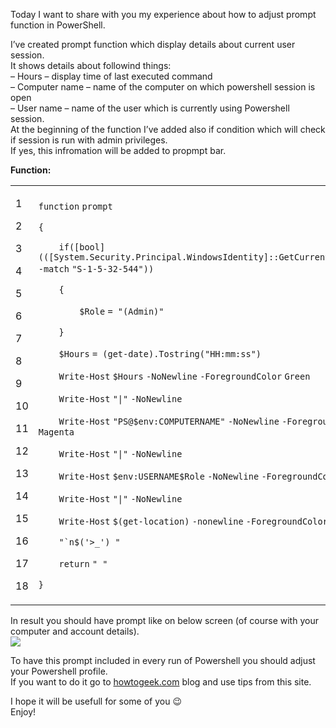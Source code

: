 Today I want to share with you my experience about how to adjust prompt function in PowerShell.

I’ve created prompt function which display details about current user session.  
It shows details about followind things:  
– Hours – display time of last executed command  
– Computer name – name of the computer on which powershell session is open  
– User name – name of the user which is currently using Powershell session.  
At the beginning of the function I’ve added also if condition which will check if session is run with admin privileges.  
If yes, this infromation will be added to propmpt bar.

**Function:**

<table><tbody><tr><td><p>1</p><p>2</p><p>3</p><p>4</p><p>5</p><p>6</p><p>7</p><p>8</p><p>9</p><p>10</p><p>11</p><p>12</p><p>13</p><p>14</p><p>15</p><p>16</p><p>17</p><p>18</p></td><td><div><p><code>function</code> <code>prompt</code></p><p><code>{</code></p><p><code>&nbsp;&nbsp;&nbsp;&nbsp;</code><code>if</code><code>(</code><code>[bool]</code><code>((</code><code>[System.Security.Principal.WindowsIdentity]</code><code>::GetCurrent()).groups </code><code>-match</code> <code>"S-1-5-32-544"</code><code>))</code></p><p><code>&nbsp;&nbsp;&nbsp;&nbsp;</code><code>{</code></p><p><code>&nbsp;&nbsp;&nbsp;&nbsp;&nbsp;&nbsp;&nbsp;&nbsp;</code><code>$Role</code> <code>= </code><code>"(Admin)"</code></p><p><code>&nbsp;&nbsp;&nbsp;&nbsp;</code><code>}</code></p><p><code>&nbsp;&nbsp;&nbsp;&nbsp;</code><code>$Hours</code> <code>= (</code><code>get-date</code><code>).Tostring(</code><code>"HH:mm:ss"</code><code>)</code></p><p><code>&nbsp;&nbsp;&nbsp;&nbsp;</code><code>Write-Host</code> <code>$Hours</code> <code>-NoNewline</code> <code>-ForegroundColor</code> <code>Green</code></p><p><code>&nbsp;&nbsp;&nbsp;&nbsp;</code><code>Write-Host</code> <code>"|"</code> <code>-NoNewline</code></p><p><code>&nbsp;&nbsp;&nbsp;&nbsp;</code><code>Write-Host</code> <code>"PS@$env:COMPUTERNAME"</code> <code>-NoNewline</code> <code>-ForegroundColor</code> <code>Magenta</code></p><p><code>&nbsp;&nbsp;&nbsp;&nbsp;</code><code>Write-Host</code> <code>"|"</code> <code>-NoNewline</code></p><p><code>&nbsp;&nbsp;&nbsp;&nbsp;</code><code>Write-Host</code> <code>$env:USERNAME</code><code>$Role</code> <code>-NoNewline</code> <code>-ForegroundColor</code> <code>Gray</code></p><p><code>&nbsp;&nbsp;&nbsp;&nbsp;</code><code>Write-Host</code> <code>"|"</code> <code>-NoNewline</code></p><p><code>&nbsp;&nbsp;&nbsp;&nbsp;</code><code>Write-Host</code> <code>$(</code><code>get-location</code><code>)</code> <code>-nonewline</code> <code>-ForegroundColor</code> <code>Cyan</code></p><p><code>&nbsp;&nbsp;&nbsp;&nbsp;</code><code>"`n$('&gt;_') "</code></p><p><code>&nbsp;&nbsp;&nbsp;&nbsp;</code><code>return</code> <code>" "</code></p><p><code>}</code></p></div></td></tr></tbody></table>

In result you should have prompt like on below screen (of course with your computer and account details).  
[![](Adjust%20prompt%20function%20in%20PowerShell%20-%20Powershellbros.com/Prompt_function.png)](https://i1.wp.com/www.powershellbros.com/wp-content/uploads/2017/05/Prompt_function.png)

To have this prompt included in every run of Powershell you should adjust your Powershell profile.  
If you want to do it go to [howtogeek.com](https://www.howtogeek.com/50236/customizing-your-powershell-profile/) blog and use tips from this site.

I hope it will be usefull for some of you 😉  
Enjoy!